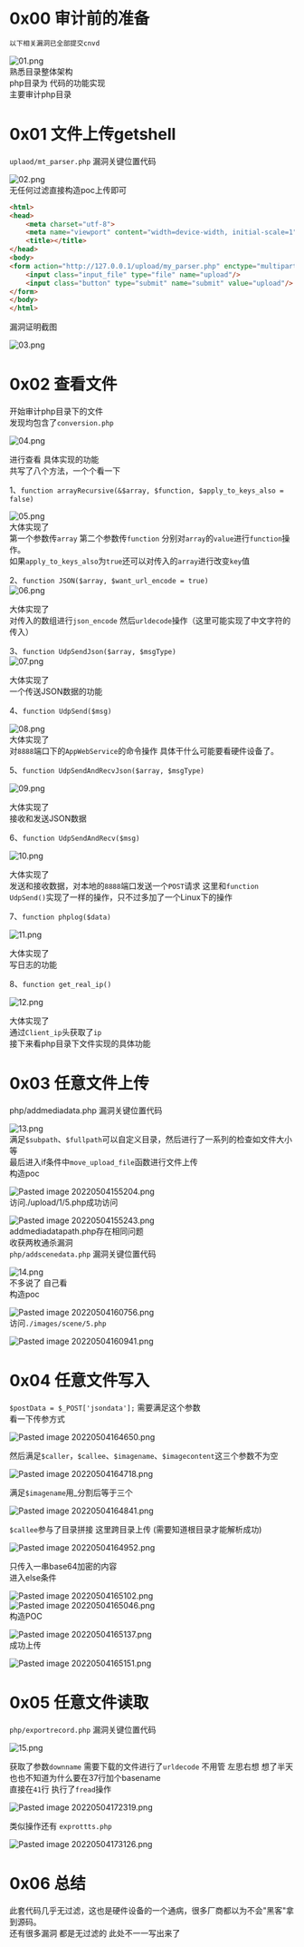 0x00 审计前的准备
===========

```php
以下相关漏洞已全部提交cnvd
```

![01.png](https://shs3.b.qianxin.com/attack_forum/2022/05/attach-c77cf926698216ab83d157053938f9affc8411cf.png)  
熟悉目录整体架构  
php目录为 代码的功能实现  
主要审计php目录

0x01 文件上传getshell
=================

`uplaod/mt_parser.php` 漏洞关键位置代码

![02.png](https://shs3.b.qianxin.com/attack_forum/2022/05/attach-4330ddfda3789f96bbb419d38ff3ddbe3f4fee4e.png)  
无任何过滤直接构造poc上传即可

```html
<html>
<head>
    <meta charset="utf-8">
    <meta name="viewport" content="width=device-width, initial-scale=1">
    <title></title>
</head>
<body>
<form action="http://127.0.0.1/upload/my_parser.php" enctype="multipart/form-data" method="post">
    <input class="input_file" type="file" name="upload"/>
    <input class="button" type="submit" name="submit" value="upload"/>
</form>
</body>
</html>
```

漏洞证明截图

![03.png](https://shs3.b.qianxin.com/attack_forum/2022/05/attach-d260bb14bb430816e343d255acaa8a1dad7e1ac9.png)

0x02 查看文件
=========

开始审计php目录下的文件  
发现均包含了`conversion.php`

![04.png](https://shs3.b.qianxin.com/attack_forum/2022/05/attach-d6856a20f654265ce377a2d6bd19ebd64a6410aa.png)

进行查看 具体实现的功能  
共写了八个方法，一个个看一下

1、`function arrayRecursive(&$array, $function, $apply_to_keys_also = false)`

![05.png](https://shs3.b.qianxin.com/attack_forum/2022/05/attach-3c8022e6ecb68c65f4406c87fbb469a088aa1d9b.png)  
大体实现了  
第一个参数传`array` 第二个参数传`function` 分别对`array`的`value`进行`function`操作。  
如果`apply_to_keys_also`为`true`还可以对传入的`array`进行改变`key`值

2、`function JSON($array, $want_url_encode = true)`  
![06.png](https://shs3.b.qianxin.com/attack_forum/2022/05/attach-197bc29eaea629d64d0b9ff51156bb5d004e7505.png)

大体实现了  
对传入的数组进行`json_encode` 然后`urldecode`操作（这里可能实现了中文字符的传入）

3、`function UdpSendJson($array, $msgType)`  
![07.png](https://shs3.b.qianxin.com/attack_forum/2022/05/attach-18ee4971659b354b5baf91965ea25f3c13a2aabb.png)

大体实现了  
一个传送JSON数据的功能

4、`function UdpSend($msg)`

![08.png](https://shs3.b.qianxin.com/attack_forum/2022/05/attach-94ab23432780b3a658ffe0c4c254e3af68fe106f.png)  
大体实现了  
对`8888`端口下的`AppWebService`的命令操作 具体干什么可能要看硬件设备了。

5、`function UdpSendAndRecvJson($array, $msgType)`

![09.png](https://shs3.b.qianxin.com/attack_forum/2022/05/attach-fe223269677d49a3ecbdea5a766922e703a70c5a.png)

大体实现了  
接收和发送JSON数据

6、`function UdpSendAndRecv($msg)`

![10.png](https://shs3.b.qianxin.com/attack_forum/2022/05/attach-53bc9974a6acee2f56ed606f0b5317c4864c14cd.png)

大体实现了  
发送和接收数据，对本地的`8888`端口发送一个`POST`请求 这里和`function UdpSend()`实现了一样的操作，只不过多加了一个Linux下的操作

7、`function phplog($data)`

![11.png](https://shs3.b.qianxin.com/attack_forum/2022/05/attach-0b4701d8dee1fdd242a46678045ae5815b0572d5.png)

大体实现了  
写日志的功能

8、`function get_real_ip()`

![12.png](https://shs3.b.qianxin.com/attack_forum/2022/05/attach-0b5aba98e0079371a8824f5f8dd0b34c33521e32.png)

大体实现了  
通过`Client_ip`头获取了`ip`  
接下来看php目录下文件实现的具体功能

0x03 任意文件上传
===========

php/addmediadata.php 漏洞关键位置代码

![13.png](https://shs3.b.qianxin.com/attack_forum/2022/05/attach-0bcd8a384df125dda40845d74c90c8d6be1c3af9.png)  
满足`$subpath`、`$fullpath`可以自定义目录，然后进行了一系列的检查如文件大小等  
最后进入if条件中`move_upload_file`函数进行文件上传  
构造poc

![Pasted image 20220504155204.png](https://shs3.b.qianxin.com/attack_forum/2022/05/attach-3b390e68fd2121bcbb940e634ed6e8e174682c93.png)  
访问./upload/1/5.php成功访问

![Pasted image 20220504155243.png](https://shs3.b.qianxin.com/attack_forum/2022/05/attach-96262811955d18233e40fc54a36ab90725f4c205.png)  
addmediadatapath.php存在相同问题  
收获两枚通杀漏洞  
`php/addscenedata.php` 漏洞关键位置代码

![14.png](https://shs3.b.qianxin.com/attack_forum/2022/05/attach-eafa445111d3c62416e7499de8308eb7bc6f019c.png)  
不多说了 自己看  
构造poc

![Pasted image 20220504160756.png](https://shs3.b.qianxin.com/attack_forum/2022/05/attach-f0715ba142bcced95fd6d4c123b70ff0d1407560.png)  
访问`./images/scene/5.php`

![Pasted image 20220504160941.png](https://shs3.b.qianxin.com/attack_forum/2022/05/attach-054d8136e06388e4879d13002092f5cdf13037b0.png)

0x04 任意文件写入
===========

`$postData = $_POST['jsondata'];` 需要满足这个参数  
看一下传参方式

![Pasted image 20220504164650.png](https://shs3.b.qianxin.com/attack_forum/2022/05/attach-3944e20a3c64e827c49ecb6fba87a59bee2ad61a.png)

然后满足`$caller`，`$callee`、`$imagename`、`$imagecontent`这三个参数不为空

![Pasted image 20220504164718.png](https://shs3.b.qianxin.com/attack_forum/2022/05/attach-347d463cfe31abfc824a9bb5628d7229b0a4c36b.png)

满足`$imagename`用\_分割后等于三个

![Pasted image 20220504164841.png](https://shs3.b.qianxin.com/attack_forum/2022/05/attach-442acad2c1fe368400405c07d85acc9ed15e3d95.png)

`$callee`参与了目录拼接 这里跨目录上传 (需要知道根目录才能解析成功)

![Pasted image 20220504164952.png](https://shs3.b.qianxin.com/attack_forum/2022/05/attach-4b0483ef9eef245a42e93143d24830602b31a437.png)

只传入一串base64加密的内容  
进入else条件

![Pasted image 20220504165102.png](https://shs3.b.qianxin.com/attack_forum/2022/05/attach-1a554fb76f8397b84cf736a44fce74c38eef82a5.png)  
![Pasted image 20220504165046.png](https://shs3.b.qianxin.com/attack_forum/2022/05/attach-84bc9ccec76b27c05531e2f193a13493e6c5b1dd.png)  
构造POC

![Pasted image 20220504165137.png](https://shs3.b.qianxin.com/attack_forum/2022/05/attach-7655db17d9e5df9d61be76a8cb5a9e460f855466.png)  
成功上传

![Pasted image 20220504165151.png](https://shs3.b.qianxin.com/attack_forum/2022/05/attach-bfbc04c1104f772514d52c3206160a83b062ed1d.png)

0x05 任意文件读取
===========

`php/exportrecord.php` 漏洞关键位置代码

![15.png](https://shs3.b.qianxin.com/attack_forum/2022/05/attach-7ee6e37e49144918a14d1d597769a138ffe104ce.png)

获取了参数`downname` 需要下载的文件进行了`urldecode` 不用管 左思右想 想了半天也也不知道为什么要在37行加个basename  
直接在`41`行 执行了`fread`操作

![Pasted image 20220504172319.png](https://shs3.b.qianxin.com/attack_forum/2022/05/attach-130e039679135672c6f8d132172c83d0223048fe.png)

类似操作还有 `exprottts.php`

![Pasted image 20220504173126.png](https://shs3.b.qianxin.com/attack_forum/2022/05/attach-b0827190e6c555d9fb2d484d06bc112d85feff6a.png)

0x06 总结
=======

此套代码几乎无过滤，这也是硬件设备的一个通病，很多厂商都以为不会"黑客"拿到源码。  
还有很多漏洞 都是无过滤的 此处不一一写出来了